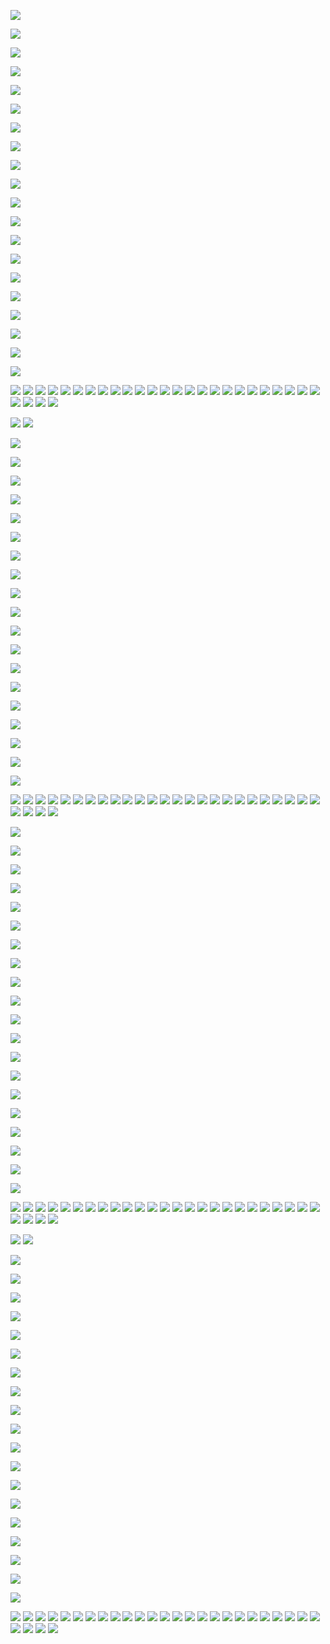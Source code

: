 ![](https://github.com/tianyichow/DaSE_lab/raw/master/setup/course1/幻灯片1.JPG)

![](https://github.com/tianyichow/DaSE_lab/raw/master/setup/course1/幻灯片2.JPG)

![](https://github.com/tianyichow/DaSE_lab/raw/master/setup/course1/幻灯片3.JPG)

![](https://github.com/tianyichow/DaSE_lab/raw/master/setup/course1/幻灯片4.JPG)

![](https://github.com/tianyichow/DaSE_lab/raw/master/setup/course1/幻灯片5.JPG)

![](https://github.com/tianyichow/DaSE_lab/raw/master/setup/course1/幻灯片6.JPG)

![](https://github.com/tianyichow/DaSE_lab/raw/master/setup/course1/幻灯片7.JPG)

![](https://github.com/tianyichow/DaSE_lab/raw/master/setup/course1/幻灯片8.JPG)

![](https://github.com/tianyichow/DaSE_lab/raw/master/setup/course1/幻灯片9.JPG)

![](https://github.com/tianyichow/DaSE_lab/raw/master/setup/course1/幻灯片10.JPG)

![](https://github.com/tianyichow/DaSE_lab/raw/master/setup/course1/幻灯片11.JPG)

![](https://github.com/tianyichow/DaSE_lab/raw/master/setup/course1/幻灯片12.JPG)

![](https://github.com/tianyichow/DaSE_lab/raw/master/setup/course1/幻灯片13.JPG)

![](https://github.com/tianyichow/DaSE_lab/raw/master/setup/course1/幻灯片14.JPG)

![](https://github.com/tianyichow/DaSE_lab/raw/master/setup/course1/幻灯片15.JPG)

![](https://github.com/tianyichow/DaSE_lab/raw/master/setup/course1/幻灯片16.JPG)

![](https://github.com/tianyichow/DaSE_lab/raw/master/setup/course1/幻灯片17.JPG)

![](https://github.com/tianyichow/DaSE_lab/raw/master/setup/course1/幻灯片18.JPG)

![](https://github.com/tianyichow/DaSE_lab/raw/master/setup/course1/幻灯片19.JPG)

![](https://github.com/tianyichow/DaSE_lab/raw/master/setup/course1/幻灯片20.JPG)

![](https://github.com/tianyichow/DaSE_lab/raw/master/setup/course1/幻灯片21.JPG)
![](https://github.com/tianyichow/DaSE_lab/raw/master/setup/course1/幻灯片22.JPG)
![](https://github.com/tianyichow/DaSE_lab/raw/master/setup/course1/幻灯片23.JPG)
![](https://github.com/tianyichow/DaSE_lab/raw/master/setup/course1/幻灯片24.JPG)
![](https://github.com/tianyichow/DaSE_lab/raw/master/setup/course1/幻灯片25.JPG)
![](https://github.com/tianyichow/DaSE_lab/raw/master/setup/course1/幻灯片26.JPG)
![](https://github.com/tianyichow/DaSE_lab/raw/master/setup/course1/幻灯片27.JPG)
![](https://github.com/tianyichow/DaSE_lab/raw/master/setup/course1/幻灯片28.JPG)
![](https://github.com/tianyichow/DaSE_lab/raw/master/setup/course1/幻灯片29.JPG)
![](https://github.com/tianyichow/DaSE_lab/raw/master/setup/course1/幻灯片30.JPG)
![](https://github.com/tianyichow/DaSE_lab/raw/master/setup/course1/幻灯片31.JPG)
![](https://github.com/tianyichow/DaSE_lab/raw/master/setup/course1/幻灯片32.JPG)
![](https://github.com/tianyichow/DaSE_lab/raw/master/setup/course1/幻灯片33.JPG)
![](https://github.com/tianyichow/DaSE_lab/raw/master/setup/course1/幻灯片34.JPG)
![](https://github.com/tianyichow/DaSE_lab/raw/master/setup/course1/幻灯片35.JPG)
![](https://github.com/tianyichow/DaSE_lab/raw/master/setup/course1/幻灯片36.JPG)
![](https://github.com/tianyichow/DaSE_lab/raw/master/setup/course1/幻灯片37.JPG)
![](https://github.com/tianyichow/DaSE_lab/raw/master/setup/course1/幻灯片38.JPG)
![](https://github.com/tianyichow/DaSE_lab/raw/master/setup/course1/幻灯片39.JPG)
![](https://github.com/tianyichow/DaSE_lab/raw/master/setup/course1/幻灯片40.JPG)
![](https://github.com/tianyichow/DaSE_lab/raw/master/setup/course1/幻灯片41.JPG)
![](https://github.com/tianyichow/DaSE_lab/raw/master/setup/course1/幻灯片42.JPG)
![](https://github.com/tianyichow/DaSE_lab/raw/master/setup/course1/幻灯片43.JPG)
![](https://github.com/tianyichow/DaSE_lab/raw/master/setup/course1/幻灯片44.JPG)
![](https://github.com/tianyichow/DaSE_lab/raw/master/setup/course1/幻灯片45.JPG)
![](https://github.com/tianyichow/DaSE_lab/raw/master/setup/course1/幻灯片46.JPG)
![](https://github.com/tianyichow/DaSE_lab/raw/master/setup/course1/幻灯片47.JPG)
![](https://github.com/tianyichow/DaSE_lab/raw/master/setup/course1/幻灯片48.JPG)
![](https://github.com/tianyichow/DaSE_lab/raw/master/setup/course1/幻灯片49.JPG)

![](https://github.com/tianyichow/DaSE_lab/raw/master/setup/course1/幻灯片50.JPG)
![](https://github.com/tianyichow/DaSE_lab/raw/master/setup/course1/幻灯片51.JPG)

![](https://github.com/tianyichow/DaSE_lab/raw/master/setup/course1/幻灯片52.JPG)

![](https://github.com/tianyichow/DaSE_lab/raw/master/setup/course1/幻灯片53.JPG)

![](https://github.com/tianyichow/DaSE_lab/raw/master/setup/course1/幻灯片54.JPG)

![](https://github.com/tianyichow/DaSE_lab/raw/master/setup/course1/幻灯片55.JPG)

![](https://github.com/tianyichow/DaSE_lab/raw/master/setup/course1/幻灯片56.JPG)

![](https://github.com/tianyichow/DaSE_lab/raw/master/setup/course1/幻灯片57.JPG)

![](https://github.com/tianyichow/DaSE_lab/raw/master/setup/course1/幻灯片58.JPG)

![](https://github.com/tianyichow/DaSE_lab/raw/master/setup/course1/幻灯片59.JPG)

![](https://github.com/tianyichow/DaSE_lab/raw/master/setup/course1/幻灯片60.JPG)

![](https://github.com/tianyichow/DaSE_lab/raw/master/setup/course1/幻灯片61.JPG)

![](https://github.com/tianyichow/DaSE_lab/raw/master/setup/course1/幻灯片62.JPG)

![](https://github.com/tianyichow/DaSE_lab/raw/master/setup/course1/幻灯片63.JPG)

![](https://github.com/tianyichow/DaSE_lab/raw/master/setup/course1/幻灯片64.JPG)

![](https://github.com/tianyichow/DaSE_lab/raw/master/setup/course1/幻灯片65.JPG)

![](https://github.com/tianyichow/DaSE_lab/raw/master/setup/course1/幻灯片66.JPG)

![](https://github.com/tianyichow/DaSE_lab/raw/master/setup/course1/幻灯片67.JPG)

![](https://github.com/tianyichow/DaSE_lab/raw/master/setup/course1/幻灯片68.JPG)

![](https://github.com/tianyichow/DaSE_lab/raw/master/setup/course1/幻灯片69.JPG)

![](https://github.com/tianyichow/DaSE_lab/raw/master/setup/course1/幻灯片70.JPG)

![](https://github.com/tianyichow/DaSE_lab/raw/master/setup/course1/幻灯片71.JPG)
![](https://github.com/tianyichow/DaSE_lab/raw/master/setup/course1/幻灯片72.JPG)
![](https://github.com/tianyichow/DaSE_lab/raw/master/setup/course1/幻灯片73.JPG)
![](https://github.com/tianyichow/DaSE_lab/raw/master/setup/course1/幻灯片74.JPG)
![](https://github.com/tianyichow/DaSE_lab/raw/master/setup/course1/幻灯片75.JPG)
![](https://github.com/tianyichow/DaSE_lab/raw/master/setup/course1/幻灯片76.JPG)
![](https://github.com/tianyichow/DaSE_lab/raw/master/setup/course1/幻灯片77.JPG)
![](https://github.com/tianyichow/DaSE_lab/raw/master/setup/course1/幻灯片78.JPG)
![](https://github.com/tianyichow/DaSE_lab/raw/master/setup/course1/幻灯片79.JPG)
![](https://github.com/tianyichow/DaSE_lab/raw/master/setup/course1/幻灯片80.JPG)
![](https://github.com/tianyichow/DaSE_lab/raw/master/setup/course1/幻灯片81.JPG)
![](https://github.com/tianyichow/DaSE_lab/raw/master/setup/course1/幻灯片82.JPG)
![](https://github.com/tianyichow/DaSE_lab/raw/master/setup/course1/幻灯片83.JPG)
![](https://github.com/tianyichow/DaSE_lab/raw/master/setup/course1/幻灯片84.JPG)
![](https://github.com/tianyichow/DaSE_lab/raw/master/setup/course1/幻灯片85.JPG)
![](https://github.com/tianyichow/DaSE_lab/raw/master/setup/course1/幻灯片86.JPG)
![](https://github.com/tianyichow/DaSE_lab/raw/master/setup/course1/幻灯片87.JPG)
![](https://github.com/tianyichow/DaSE_lab/raw/master/setup/course1/幻灯片88.JPG)
![](https://github.com/tianyichow/DaSE_lab/raw/master/setup/course1/幻灯片89.JPG)
![](https://github.com/tianyichow/DaSE_lab/raw/master/setup/course1/幻灯片90.JPG)
![](https://github.com/tianyichow/DaSE_lab/raw/master/setup/course1/幻灯片91.JPG)
![](https://github.com/tianyichow/DaSE_lab/raw/master/setup/course1/幻灯片92.JPG)
![](https://github.com/tianyichow/DaSE_lab/raw/master/setup/course1/幻灯片93.JPG)
![](https://github.com/tianyichow/DaSE_lab/raw/master/setup/course1/幻灯片94.JPG)
![](https://github.com/tianyichow/DaSE_lab/raw/master/setup/course1/幻灯片95.JPG)
![](https://github.com/tianyichow/DaSE_lab/raw/master/setup/course1/幻灯片96.JPG)
![](https://github.com/tianyichow/DaSE_lab/raw/master/setup/course1/幻灯片97.JPG)
![](https://github.com/tianyichow/DaSE_lab/raw/master/setup/course1/幻灯片98.JPG)
![](https://github.com/tianyichow/DaSE_lab/raw/master/setup/course1/幻灯片99.JPG)

![](https://github.com/tianyichow/DaSE_lab/raw/master/setup/course1/幻灯片1.JPG)

![](https://github.com/tianyichow/DaSE_lab/raw/master/setup/course1/幻灯片2.JPG)

![](https://github.com/tianyichow/DaSE_lab/raw/master/setup/course1/幻灯片3.JPG)

![](https://github.com/tianyichow/DaSE_lab/raw/master/setup/course1/幻灯片4.JPG)

![](https://github.com/tianyichow/DaSE_lab/raw/master/setup/course1/幻灯片5.JPG)

![](https://github.com/tianyichow/DaSE_lab/raw/master/setup/course1/幻灯片6.JPG)

![](https://github.com/tianyichow/DaSE_lab/raw/master/setup/course1/幻灯片7.JPG)

![](https://github.com/tianyichow/DaSE_lab/raw/master/setup/course1/幻灯片8.JPG)

![](https://github.com/tianyichow/DaSE_lab/raw/master/setup/course1/幻灯片9.JPG)

![](https://github.com/tianyichow/DaSE_lab/raw/master/setup/course1/幻灯片10.JPG)

![](https://github.com/tianyichow/DaSE_lab/raw/master/setup/course1/幻灯片11.JPG)

![](https://github.com/tianyichow/DaSE_lab/raw/master/setup/course1/幻灯片12.JPG)

![](https://github.com/tianyichow/DaSE_lab/raw/master/setup/course1/幻灯片13.JPG)

![](https://github.com/tianyichow/DaSE_lab/raw/master/setup/course1/幻灯片14.JPG)

![](https://github.com/tianyichow/DaSE_lab/raw/master/setup/course1/幻灯片15.JPG)

![](https://github.com/tianyichow/DaSE_lab/raw/master/setup/course1/幻灯片16.JPG)

![](https://github.com/tianyichow/DaSE_lab/raw/master/setup/course1/幻灯片17.JPG)

![](https://github.com/tianyichow/DaSE_lab/raw/master/setup/course1/幻灯片18.JPG)

![](https://github.com/tianyichow/DaSE_lab/raw/master/setup/course1/幻灯片19.JPG)

![](https://github.com/tianyichow/DaSE_lab/raw/master/setup/course1/幻灯片20.JPG)

![](https://github.com/tianyichow/DaSE_lab/raw/master/setup/course1/幻灯片21.JPG)
![](https://github.com/tianyichow/DaSE_lab/raw/master/setup/course1/幻灯片22.JPG)
![](https://github.com/tianyichow/DaSE_lab/raw/master/setup/course1/幻灯片23.JPG)
![](https://github.com/tianyichow/DaSE_lab/raw/master/setup/course1/幻灯片24.JPG)
![](https://github.com/tianyichow/DaSE_lab/raw/master/setup/course1/幻灯片25.JPG)
![](https://github.com/tianyichow/DaSE_lab/raw/master/setup/course1/幻灯片26.JPG)
![](https://github.com/tianyichow/DaSE_lab/raw/master/setup/course1/幻灯片27.JPG)
![](https://github.com/tianyichow/DaSE_lab/raw/master/setup/course1/幻灯片28.JPG)
![](https://github.com/tianyichow/DaSE_lab/raw/master/setup/course1/幻灯片29.JPG)
![](https://github.com/tianyichow/DaSE_lab/raw/master/setup/course1/幻灯片30.JPG)
![](https://github.com/tianyichow/DaSE_lab/raw/master/setup/course1/幻灯片31.JPG)
![](https://github.com/tianyichow/DaSE_lab/raw/master/setup/course1/幻灯片32.JPG)
![](https://github.com/tianyichow/DaSE_lab/raw/master/setup/course1/幻灯片33.JPG)
![](https://github.com/tianyichow/DaSE_lab/raw/master/setup/course1/幻灯片34.JPG)
![](https://github.com/tianyichow/DaSE_lab/raw/master/setup/course1/幻灯片35.JPG)
![](https://github.com/tianyichow/DaSE_lab/raw/master/setup/course1/幻灯片36.JPG)
![](https://github.com/tianyichow/DaSE_lab/raw/master/setup/course1/幻灯片37.JPG)
![](https://github.com/tianyichow/DaSE_lab/raw/master/setup/course1/幻灯片38.JPG)
![](https://github.com/tianyichow/DaSE_lab/raw/master/setup/course1/幻灯片39.JPG)
![](https://github.com/tianyichow/DaSE_lab/raw/master/setup/course1/幻灯片40.JPG)
![](https://github.com/tianyichow/DaSE_lab/raw/master/setup/course1/幻灯片41.JPG)
![](https://github.com/tianyichow/DaSE_lab/raw/master/setup/course1/幻灯片42.JPG)
![](https://github.com/tianyichow/DaSE_lab/raw/master/setup/course1/幻灯片43.JPG)
![](https://github.com/tianyichow/DaSE_lab/raw/master/setup/course1/幻灯片44.JPG)
![](https://github.com/tianyichow/DaSE_lab/raw/master/setup/course1/幻灯片45.JPG)
![](https://github.com/tianyichow/DaSE_lab/raw/master/setup/course1/幻灯片46.JPG)
![](https://github.com/tianyichow/DaSE_lab/raw/master/setup/course1/幻灯片47.JPG)
![](https://github.com/tianyichow/DaSE_lab/raw/master/setup/course1/幻灯片48.JPG)
![](https://github.com/tianyichow/DaSE_lab/raw/master/setup/course1/幻灯片49.JPG)

![](https://github.com/tianyichow/DaSE_lab/raw/master/setup/course1/幻灯片50.JPG)
![](https://github.com/tianyichow/DaSE_lab/raw/master/setup/course1/幻灯片51.JPG)

![](https://github.com/tianyichow/DaSE_lab/raw/master/setup/course1/幻灯片52.JPG)

![](https://github.com/tianyichow/DaSE_lab/raw/master/setup/course1/幻灯片53.JPG)

![](https://github.com/tianyichow/DaSE_lab/raw/master/setup/course1/幻灯片54.JPG)

![](https://github.com/tianyichow/DaSE_lab/raw/master/setup/course1/幻灯片55.JPG)

![](https://github.com/tianyichow/DaSE_lab/raw/master/setup/course1/幻灯片56.JPG)

![](https://github.com/tianyichow/DaSE_lab/raw/master/setup/course1/幻灯片57.JPG)

![](https://github.com/tianyichow/DaSE_lab/raw/master/setup/course1/幻灯片58.JPG)

![](https://github.com/tianyichow/DaSE_lab/raw/master/setup/course1/幻灯片59.JPG)

![](https://github.com/tianyichow/DaSE_lab/raw/master/setup/course1/幻灯片60.JPG)

![](https://github.com/tianyichow/DaSE_lab/raw/master/setup/course1/幻灯片61.JPG)

![](https://github.com/tianyichow/DaSE_lab/raw/master/setup/course1/幻灯片62.JPG)

![](https://github.com/tianyichow/DaSE_lab/raw/master/setup/course1/幻灯片63.JPG)

![](https://github.com/tianyichow/DaSE_lab/raw/master/setup/course1/幻灯片64.JPG)

![](https://github.com/tianyichow/DaSE_lab/raw/master/setup/course1/幻灯片65.JPG)

![](https://github.com/tianyichow/DaSE_lab/raw/master/setup/course1/幻灯片66.JPG)

![](https://github.com/tianyichow/DaSE_lab/raw/master/setup/course1/幻灯片67.JPG)

![](https://github.com/tianyichow/DaSE_lab/raw/master/setup/course1/幻灯片68.JPG)

![](https://github.com/tianyichow/DaSE_lab/raw/master/setup/course1/幻灯片69.JPG)

![](https://github.com/tianyichow/DaSE_lab/raw/master/setup/course1/幻灯片70.JPG)

![](https://github.com/tianyichow/DaSE_lab/raw/master/setup/course1/幻灯片71.JPG)
![](https://github.com/tianyichow/DaSE_lab/raw/master/setup/course1/幻灯片72.JPG)
![](https://github.com/tianyichow/DaSE_lab/raw/master/setup/course1/幻灯片73.JPG)
![](https://github.com/tianyichow/DaSE_lab/raw/master/setup/course1/幻灯片74.JPG)
![](https://github.com/tianyichow/DaSE_lab/raw/master/setup/course1/幻灯片75.JPG)
![](https://github.com/tianyichow/DaSE_lab/raw/master/setup/course1/幻灯片76.JPG)
![](https://github.com/tianyichow/DaSE_lab/raw/master/setup/course1/幻灯片77.JPG)
![](https://github.com/tianyichow/DaSE_lab/raw/master/setup/course1/幻灯片78.JPG)
![](https://github.com/tianyichow/DaSE_lab/raw/master/setup/course1/幻灯片79.JPG)
![](https://github.com/tianyichow/DaSE_lab/raw/master/setup/course1/幻灯片80.JPG)
![](https://github.com/tianyichow/DaSE_lab/raw/master/setup/course1/幻灯片81.JPG)
![](https://github.com/tianyichow/DaSE_lab/raw/master/setup/course1/幻灯片82.JPG)
![](https://github.com/tianyichow/DaSE_lab/raw/master/setup/course1/幻灯片83.JPG)
![](https://github.com/tianyichow/DaSE_lab/raw/master/setup/course1/幻灯片84.JPG)
![](https://github.com/tianyichow/DaSE_lab/raw/master/setup/course1/幻灯片85.JPG)
![](https://github.com/tianyichow/DaSE_lab/raw/master/setup/course1/幻灯片86.JPG)
![](https://github.com/tianyichow/DaSE_lab/raw/master/setup/course1/幻灯片87.JPG)
![](https://github.com/tianyichow/DaSE_lab/raw/master/setup/course1/幻灯片88.JPG)
![](https://github.com/tianyichow/DaSE_lab/raw/master/setup/course1/幻灯片89.JPG)
![](https://github.com/tianyichow/DaSE_lab/raw/master/setup/course1/幻灯片90.JPG)
![](https://github.com/tianyichow/DaSE_lab/raw/master/setup/course1/幻灯片91.JPG)
![](https://github.com/tianyichow/DaSE_lab/raw/master/setup/course1/幻灯片92.JPG)
![](https://github.com/tianyichow/DaSE_lab/raw/master/setup/course1/幻灯片93.JPG)
![](https://github.com/tianyichow/DaSE_lab/raw/master/setup/course1/幻灯片94.JPG)
![](https://github.com/tianyichow/DaSE_lab/raw/master/setup/course1/幻灯片95.JPG)
![](https://github.com/tianyichow/DaSE_lab/raw/master/setup/course1/幻灯片96.JPG)
![](https://github.com/tianyichow/DaSE_lab/raw/master/setup/course1/幻灯片97.JPG)
![](https://github.com/tianyichow/DaSE_lab/raw/master/setup/course1/幻灯片98.JPG)
![](https://github.com/tianyichow/DaSE_lab/raw/master/setup/course1/幻灯片99.JPG)
